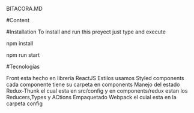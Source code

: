 BITACORA.MD

#Content

 

#Installation
To install and run this proyect just type and execute

npm install

npm run start




#Tecnologías

Front esta hecho en librería ReactJS
Estilos usamos Styled components cada componente tiene su carpeta en components
Manejo del estado Redux-Thunk el cual esta en src/config y en components/redux estan los Reducers,Types y ACtions
Empaquetado Webpack el cuial esta en la carpeta config




 